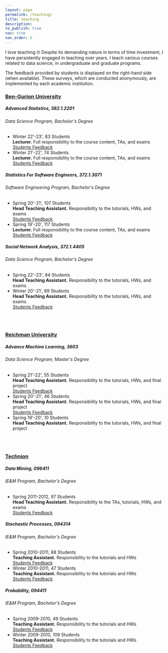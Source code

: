 ```yaml
---
layout: page
permalink: /teaching/
title: teaching
description:
to_publish: true
nav: true
nav_order: 5
---
```


<!-- I have taken the template from here: https://jessewei.dev/teaching/ --> 
<!-- the code is taken from here: https://github.com/jesse-wei/jessewei.dev/blob/master/_pages/teaching.md -->
<h8 class="card-subtitle font-bold"> I love teaching 🤓 Despite its demanding nature in terms of time investment, I have persistently engaged in teaching over years. I teach various courses related to data science, in undergraduate and graduate programs.</h8>
<br>

<h8 class="card-subtitle font-bold">The feedback provided by students is displayed on the right-hand side (when available). These surveys, which are conducted anonymously, are implemented by each academic institution. </h8>
<br>
<h3 style="color: #4b9cd3;" id="BGU"><a href="https://in.bgu.ac.il/en/pages/default.aspx">Ben-Gurion University</a></h3>
<!-- Advanced Statistics -->
<div class="card mt-3">
  <div class="p-3">
    <div class="row">
      <div class="col-sm-10">
        <h5 id="AdvancedStats" class="card-title">Advanced Statistics, 382.1.2201</h5>
        <h6 class="card-subtitle font-italic">Data Science Program, Bachelor's Degree</h6>
      </div>
    </div>
    <ul class="card-text font-weight-light list-group list-group-flush">
      <li class="list-group-item">
        <div class="row">
          <div class="col-sm-9">
            Winter 22'-23', 83 Students <br> <b>Lecturer.</b> Full responsibility to the course content, TAs, and exams 
          </div>
          <div class="col-sm-3">
            <a href="../assets/teaching_feedbacks/stats_winter_2023.xls" download>Students Feedback</a>
          </div>
        </div>
      </li>
      <li class="list-group-item">
        <div class="row">
          <div class="col-sm-9">
            Winter 21'-22', 74 Students <br> <b>Lecturer.</b> Full responsibility to the course content, TAs, and exams
          </div>
          <div class="col-sm-3">
            <a href="../assets/teaching_feedbacks/stats_winter_2022.xls" download>Students Feedback</a>
          </div>
        </div>
      </li>
    </ul>
  </div>
</div>

<!-- Statistics For Software Engineers -->
<div class="card mt-3">
  <div class="p-3">
    <div class="row">
      <div class="col-sm-10">
        <h5 id="StatsSoftwareEngineers" class="card-title">Statistics For Software Engineers, 372.1.3071</h5>
        <h6 class="card-subtitle font-italic">Software Engineering Program, Bachelor's Degree</h6>
      </div>
    </div>
    <ul class="card-text font-weight-light list-group list-group-flush">
      <li class="list-group-item">
        <div class="row">
          <div class="col-sm-9">
            Spring 20'-21', 107 Students <br> <b>Head Teaching Assistant.</b> Responsibility to the tutorials, HWs, and exams 
          </div>
          <div class="col-sm-3">
            <a href="../assets/teaching_feedbacks/stats_spring_2021.xls" download>Students Feedback</a>
          </div>
        </div>
      </li>
      <li class="list-group-item">
        <div class="row">
          <div class="col-sm-9">
            Spring 19'-20', 117 Students <br> <b>Lecturer.</b> Full responsibility to the course content, TAs, and exams
          </div>
          <div class="col-sm-3">
            <a href="../assets/teaching_feedbacks/stats_spring_2020.xls" download>Students Feedback</a>
          </div>
        </div>
      </li>
    </ul>
  </div>
</div>

<!-- SNA -->
<div class="card mt-3">
  <div class="p-3">
    <div class="row">
      <div class="col-sm-10">
        <h5 id="SNA" class="card-title">Social Network Analysis, 372.1.4405</h5>
        <h6 class="card-subtitle font-italic">Data Science Program, Bachelor's Degree</h6>
      </div>
    </div>
    <ul class="card-text font-weight-light list-group list-group-flush">
      <li class="list-group-item">
        <div class="row">
          <div class="col-sm-9">
            Spring 22'-23', 84 Students <br> <b>Head Teaching Assistant.</b> Responsibility to the tutorials, HWs, and exams
          </div>
          <!-- ADD Feedback after the survey! -->
        </div>
      </li>
      <li class="list-group-item">
        <div class="row">
          <div class="col-sm-9">
            Winter 20'-21', 89 Students <br> <b>Head Teaching Assistant.</b> Responsibility to the tutorials, HWs, and exams
          </div>
          <div class="col-sm-3">
            <a href="../assets/teaching_feedbacks/sna_spring_2021.xls" download>Students Feedback</a>
          </div>
        </div>
      </li>
    </ul>
  </div>
</div>

<br>
<br>

<h3 style="color: #4b9cd3;" id="IDC"><a href="https://www.runi.ac.il/en">Reichman University</a></h3>
<!-- Advanced ML -->
<div class="card mt-3">
  <div class="p-3">
    <div class="row">
      <div class="col-sm-10">
        <h5 id="AdvanceML" class="card-title">Advance Machine Learning, 3603</h5>
        <h6 class="card-subtitle font-italic">Data Science Program, Master's Degree</h6>
      </div>
    </div>
    <ul class="card-text font-weight-light list-group list-group-flush">
      <li class="list-group-item">
        <div class="row">
          <div class="col-sm-9">
            Spring 21'-22', 55 Students <br> <b>Head Teaching Assistant.</b> Responsibility to the tutorials, HWs, and final project
          </div>
          <div class="col-sm-3">
            <a href="../assets/teaching_feedbacks/advance_ml_2022.pdf" download>Students Feedback</a>
          </div>
        </div>
      </li>
      <li class="list-group-item">
        <div class="row">
          <div class="col-sm-9">
            Spring 20'-21', 46 Students <br> <b>Head Teaching Assistant.</b> Responsibility to the tutorials, HWs, and final project
          </div>
          <div class="col-sm-3">
            <a href="../assets/teaching_feedbacks/advance_ml_2021.pdf" download>Students Feedback</a>
          </div>
        </div>
      </li>
      <li class="list-group-item">
        <div class="row">
          <div class="col-sm-9">
            Spring 19'-20', 10 Students <br> <b>Head Teaching Assistant.</b> Responsibility to the tutorials, HWs, and final project
          </div>
          <!-- No feedback - COVID19 -->
        </div>
      </li>
    </ul>
  </div>
</div>

<br>
<br>

<h3 style="color: #4b9cd3;" id="Technion"><a href="https://www.technion.ac.il/en/home-2/">Technion</a></h3>
<!-- DM (Nardi) -->
<div class="card mt-3">
  <div class="p-3">
    <div class="row">
      <div class="col-sm-10">
        <h5 id="dataMining" class="card-title">Data Mining, 096411</h5>
        <h6 class="card-subtitle font-italic">IE&M Program, Bachelor's Degree</h6>
      </div>
    </div>
    <ul class="card-text font-weight-light list-group list-group-flush">
      <li class="list-group-item">
        <div class="row">
          <div class="col-sm-9">
            Spring 2011-2012, 97 Students <br> <b>Head Teaching Assistant.</b> Responsibility to the TAs, tutorials, HWs, and exams
          </div>
          <div class="col-sm-3">
            <a href="../assets/teaching_feedbacks/dm_spring_2012.pdf" download>Students Feedback</a>
          </div>
        </div>
      </li>
    </ul>
  </div>
</div>

<!-- Stochastic processes -->
<div class="card mt-3">
  <div class="p-3">
    <div class="row">
      <div class="col-sm-10">
        <h5 id="stochastics" class="card-title">Stochastic Processes, 094314</h5>
        <h6 class="card-subtitle font-italic">IE&M Program, Bachelor's Degree</h6>
      </div>
    </div>
    <ul class="card-text font-weight-light list-group list-group-flush">
      <li class="list-group-item">
        <div class="row">
          <div class="col-sm-9">
            Spring 2010-2011, 88 Students <br> <b>Teaching Assistant.</b> Responsibility to the tutorials and HWs
          </div>
          <div class="col-sm-3">
            <a href="../assets/teaching_feedbacks/stochastics_spring_2011.pdf" download>Students Feedback</a>
          </div>
        </div>
      </li>
      <li class="list-group-item">
        <div class="row">
          <div class="col-sm-9">
            Winter 2010-2011, 47 Students <br> <b>Teaching Assistant.</b> Responsibility to the tutorials and HWs
          </div>
          <div class="col-sm-3">
            <a href="../assets/teaching_feedbacks/stochastics_winter_2011.pdf" download>Students Feedback</a>
          </div>
        </div>
      </li>
    </ul>
  </div>
</div>

<!-- Probability -->
<div class="card mt-3">
  <div class="p-3">
    <div class="row">
      <div class="col-sm-10">
        <h5 id="probability" class="card-title">Probability, 094411</h5>
        <h6 class="card-subtitle font-italic">IE&M Program, Bachelor's Degree</h6>
      </div>
    </div>
    <ul class="card-text font-weight-light list-group list-group-flush">
      <li class="list-group-item">
        <div class="row">
          <div class="col-sm-9">
            Spring 2009-2010, 49 Students <br> <b>Teaching Assistant.</b> Responsibility to the tutorials and HWs
          </div>
          <div class="col-sm-3">
            <a href="../assets/teaching_feedbacks/probability_spring_2010.pdf" download>Students Feedback</a>
          </div>
        </div>
      </li>
      <li class="list-group-item">
        <div class="row">
          <div class="col-sm-9">
            Winter 2009-2010, 109 Students <br> <b>Teaching Assistant.</b> Responsibility to the tutorials and HWs
          </div>
          <div class="col-sm-3">
            <a href="../assets/teaching_feedbacks/probability_winter_2010.pdf" download>Students Feedback</a>
          </div>
        </div>
      </li>
    </ul>
  </div>
</div>

<br>
<!-- Separation before Giscus comments -->
<br>
